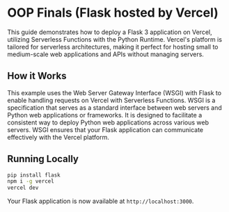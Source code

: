 # OOP Finals (Flask hosted by Vercel)

This guide demonstrates how to deploy a Flask 3 application on Vercel, utilizing Serverless Functions with the Python Runtime. Vercel's platform is tailored for serverless architectures, making it perfect for hosting small to medium-scale web applications and APIs without managing servers.

## How it Works

This example uses the Web Server Gateway Interface (WSGI) with Flask to enable handling requests on Vercel with Serverless Functions. WSGI is a specification that serves as a standard interface between web servers and Python web applications or frameworks. It is designed to facilitate a consistent way to deploy Python web applications across various web servers. WSGI ensures that your Flask application can communicate effectively with the Vercel platform.

## Running Locally

```bash
pip install flask
npm i -g vercel
vercel dev
```

Your Flask application is now available at `http://localhost:3000`.
